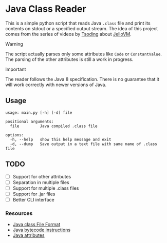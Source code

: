 # Java Class Reader

This is a simple python script that reads Java `.class` file and print its contents on stdout or a specified output stream.
The idea of this project comes from the series of videos by [Tsoding](https://github.com/tsoding) about 
[JelloVM](https://github.com/tsoding/JelloVM).

> [!WARNING]  
> The script actually parses only some attributes like `Code` or `ConstantValue`.
> The parsing of the other attributes is still a work in progress.

> [!IMPORTANT]
> The reader follows the Java 8 specification.
> There is no guarantee that it will work correctly with newer versions of Java.

## Usage

```
usage: main.py [-h] [-d] file

positional arguments:
  file         Java compiled .class file

options:
  -h, --help   show this help message and exit
  -d, --dump   Save output in a text file with same name of .class file
```

## TODO

- [ ] Support for other attributes
- [ ] Separation in multiple files
- [ ] Support for multiple .class files
- [ ] Support for .jar files
- [ ] Better CLI interface

### Resources
- [Java class File Format](https://docs.oracle.com/javase/specs/jvms/se8/html/jvms-4.html)
- [Java bytecode instructions](https://en.wikipedia.org/wiki/List_of_Java_bytecode_instructions)
- [Java attributes](https://docs.oracle.com/javase/specs/jvms/se8/html/jvms-4.html#jvms-4.7)
